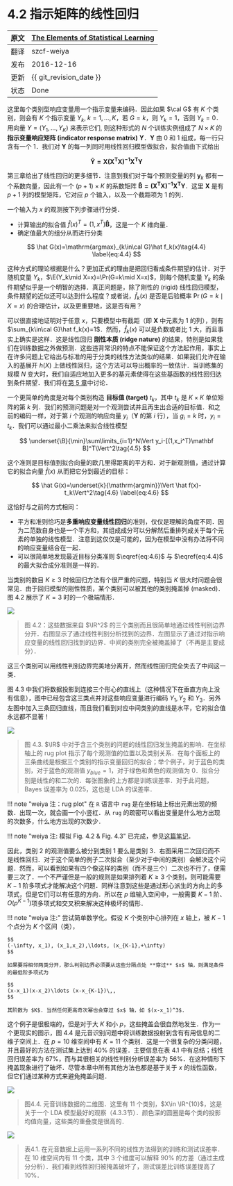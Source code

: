 # 4.2 指示矩阵的线性回归

| 原文   | [The Elements of Statistical Learning](https://esl.hohoweiya.xyz/book/The%20Elements%20of%20Statistical%20Learning.pdf#page=122) |
| ---- | ---------------------------------------- |
| 翻译   | szcf-weiya                               |
| 发布 | 2016-12-16 |
|更新|{{ git_revision_date }}|
|状态|Done|


这里每个类别型响应变量用一个指示变量来编码．因此如果 $\cal G$ 有 $K$ 个类别，则会有 $K$ 个指示变量 $Y_k,\;k=1,\ldots,K$，若 $G=k$，则 $Y_k=1$，否则 $Y_k=0$．用向量 $Y=(Y_1,\ldots,Y_K)$ 来表示它们, 则这种形式的 $N$ 个训练实例组成了 $N\times K$ 的 **指示变量响应矩阵 (indicator response matrix)** $\mathbf Y$．$\mathbf Y$ 由 0 和 1 组成，每一行只含有一个 1．我们对 $\mathbf Y$ 的每一列同时用线性回归模型做拟合，拟合值由下式给出

$$
\mathbf{ \hat Y = {X(X^TX)^{-1}X^TY}} \tag{4.3}
$$

第三章给出了线性回归的更多细节．注意到我们对于每个预测变量的列 $\mathbf y_k$ 都有一个系数向量，因此有一个 $(p+1)\times K$ 的系数矩阵 $\mathbf{\hat B=(X^TX)^{-1}X^TY}$．这里 $\mathbf X$ 是有 $p+1$ 列的模型矩阵，它对应 $p$ 个输入，以及一个截距项为 1 的列．

一个输入为 $x$ 的观测按下列步骤进行分类．

- 计算输出的拟合值 $\hat f(x)^T=(1,x^T)\mathbf{\hat B}$，这是一个 $K$ 维向量．
- 确定值最大的组分从而进行分类

$$
\hat G(x)=\mathrm{argmax}_{k\in\cal G}\hat f_k(x)\tag{4.4}
\label{eq:4.4}
$$

这种方式的理论根据是什么？更加正式的理由是把回归看成条件期望的估计．对于随机变量 $Y_k$，$\E(Y_k\mid X=x)=\Pr(G=k\mid X=x)$，则每个随机变量 $Y_k$ 的条件期望似乎是一个明智的选择．真正问题是，除了刚性的 (rigid) 线性回归模型，条件期望的近似还可以达到什么程度？或者说，$\hat f_k(x)$ 是否是后验概率 $\Pr(G=k\mid X=x)$ 的合理估计，以及更重要地，这是否有用？

可以很直接地证明对于任意 $x$，只要模型中有截距（即 $\mathbf X$ 中元素为 1 的列），则有 $\sum_{k\in\cal G}\hat f_k(x)=1$．然而，$\hat f_k(x)$ 可以是负数或者比 1 大，而且事实上确实是这样．这是线性回归 **刚性本质 (ridge nature)** 的结果，特别是如果我们在训练数据之外做预测．这些违背常识的特点不能保证这个方法起作用，事实上在许多问题上它给出与标准的用于分类的线性方法类似的结果．如果我们允许在输入的基展开 $h(X)$ 上做线性回归，这个方法可以导出概率的一致估计．当训练集的规模 $N$ 变大时，我们自适应地加入更多的基元素使得在这些基函数的线性回归达到条件期望．我们将在[第 5 章](/05-Basis-Expansions-and-Regularization/5.1-Introduction/index.html)中讨论．

一个更简单的角度是对每个类别构造 **目标值 (target)** $t_k$，其中 $t_k$ 是 $K\times K$ 单位矩阵的第 $k$ 列．我们的预测问题是对一个观测尝试并且再生出合适的目标值．和之前的编码一样，对于第 $i$ 个观测的响应向量 $y_i$（$\mathbf Y$ 的第 $i$ 行），当 $g_i=k$ 时，$y_i=t_k$．我们可以通过最小二乘法来拟合线性模型

$$
\underset{\B}{\min}\sum\limits_{i=1}^N\Vert y_i-[(1,x_i^T)\mathbf B]^T\Vert^2\tag{4.5}
$$

这个准则是目标值到拟合向量的欧几里得距离的平方和．对于新观测值，通过计算它的拟合向量 $\hat f(x)$ 从而把它分到最近的目标：

$$
\hat G(x)=\underset{k}{\mathrm{argmin}}\Vert \hat f(x)-t_k\Vert^2\tag{4.6}
\label{eq:4.6}
$$

这恰好与之前的方式相同：

- 平方和准则恰巧是**多重响应变量线性回归**的准则，仅仅是理解的角度不同．因为二范数自身也是一个平方和，其组成成分可以分解然后重排列成关于每个元素的单独的线性模型．注意到这仅仅是可能的，因为在模型中没有办法将不同的响应变量结合在一起．
- 可以很简单地发现最近目标分类准则 $\eqref{eq:4.6}$ 与 $\eqref{eq:4.4}$ 的最大拟合成分准则是一样的．

<!--
，但是需要要求拟合值的和为 1．
-->


当类别的数目 $K\ge 3$ 时候回归方法有个很严重的问题，特别当 $K$ 很大时问题会很常见．由于回归模型的刚性性质，某个类别可以被其他的类别掩盖掉 (masked)．图 4.2 展示了 $K=3$ 时的一个极端情形．

![](../img/04/fig4.2.png)

> 图 4.2：这些数据来自 $\IR^2$ 的三个类别而且很简单地通过线性判别边界分开．右图显示了通过线性判别分析找到的边界．左图显示了通过对指示响应变量的线性回归找到的边界．中间的类别完全被掩盖掉了（不再是主要成分）．


这三个类别可以用线性判别边界完美地分离开，然而线性回归完全失去了中间这一类．

图 4.3 中我们将数据投影到连接三个形心的直线上（这种情况下在垂直方向上没有信息），图中已经包含这三类点并对这些响应变量进行编码 $Y_1,Y_2$ 和 $Y_3$．另外左图中加入三条回归直线，而且我们看到对应中间类别的直线是水平，它的拟合值永远都不显著！

![](../img/04/fig4.3.png)

> 图 4.3. $\IR$ 中对于含三个类别的问题的线性回归发生掩盖的影响．在坐标轴上的 rug plot 指示了每个观测值的位置以及类别关系．在每个面板上的三条曲线是根据三个类别的指示变量回归的拟合；举个例子，对于蓝色的类别，对于蓝色的观测值 $y_{blue}=1$，对于绿色和黄色的观测值为 0．拟合分别是线性的和二次的．每张图象的上方都是训练误差率．对于此问题，Bayes 误差率为 0.025，这也是 LDA 的误差率．

!!! note "weiya 注：rug plot"
    在 `R` 语言中 `rug` 是在坐标轴上标出元素出现的频数．出现一次，就会画一个小竖杠．从 `rug` 的疏密可以看出变量是什么地方出现的次数多，什么地方出现的次数少．

!!! note "weiya 注: 模拟 Fig. 4.2 & Fig. 4.3"
    已完成，参见[这篇笔记](../notes/LDA/sim-4-3/index.html)．

因此，类别 2 的观测值要么被分到类别 1 要么是类别 3．右图采用二次回归而不是线性回归．对于这个简单的例子二次拟合（至少对于中间的类别）会解决这个问题．然而，可以看到如果有四个像这样的类别（而不是三个）二次也不行了，便需要三次了．一个不严谨但是一般的规则是如果排列着 $K\ge 3$ 个类别，则可能需要 $K-1$ 阶多项式才能解决这个问题．同样注意到这些是通过形心派生的方向上的多项式，但是它们可以有任意的方向．所以在 $p$ 维输入空间中，一般需要 $K-1$ 阶、$O(p^{K-1})$项多项式和交叉积来解决这种极坏的情形．

!!! note "weiya 注:"
    尝试简单数学化。假设 $K$ 个类别中心排列在 $x$ 轴上，被 $K-1$ 个点分为 $K$ 个区间（类），

    $$
    (-\infty, x_1), (x_1,x_2),\ldots, (x_{K-1},+\infty)
    $$

    如果要将相邻两类分开，那么判别边界必须要从这些分隔点处 **穿过** $x$ 轴，则满足条件的最低阶多项式为

    $$
    (x-x_1)(x-x_2)\ldots (x-x_{K-1})\,,
    $$

    其阶数为 $K$. 当然任何更高奇次幂也会穿过 $x$ 轴，如 $(x-x_1)^3$.

这个例子是很极端的，但是对于大 $K$ 和小 $p$，这些掩盖会很自然地发生．作为一个更现实的图示，图 4.4 是元音识别问题中将训练数据投射到含有有用信息的二维子空间上．在 $p=10$ 维空间中有 $K=11$ 个类别．这是一个很复杂的分类问题，并且最好的方法在测试集上达到 40% 的误差．主要信息在表 4.1 中有总结；线性回归误差率为 67%，而与其很相关的线性判别分析误差率为 56%．在这种情形下掩盖现象进行了破坏．尽管本章中所有其他方法也都是基于关于 $x$ 的线性函数，但它们通过某种方式来避免掩盖问题．

![](../img/04/fig4.4.png)

> 图4.4. 元音训练数据的二维图．这里有 11 个类别，$X\in \IR^{10}$，这是关于一个 LDA 模型最好的观察（4.3.3节）．颜色深的圆圈是每个类的投影均值向量，这些类的重叠度是很高的．

![](../img/04/tab4.1.png)

> 表4.1. 在元音数据上运用一系列不同的线性方法得到的训练和测试误差率．在 10 维空间内有 11 个类，其中 3 个维度可以解释 90% 的方差（通过主成分分析）．我们看到线性回归被掩盖破坏了，测试误差比训练误差提高了 10%．
